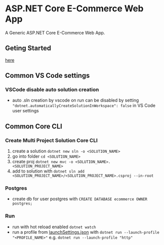 # ASP.NET Core E-Commerce Web App
A Generic ASP.NET Core E-Commerce Web App.

## Geting Started
[here](https://learn.microsoft.com/en-us/aspnet/core/getting-started/)

## Common VS Code settings
### VSCode disable auto solution creation
* auto .sln creation by vscode on run can be disabled by setting `"dotnet.automaticallyCreateSolutionInWorkspace": false` in VS Code user settings

## Common Core CLI
### Create Multi Project Solution Core CLI
1. create a solution `dotnet new sln -o <SOLUTION_NAME>`
2. go into folder `cd <SOLUTION_NAME>`
3. create proj `dotnet new mvc -o <SOLUTION_NAME>.<SOLUTION_PROJECT_NAME>`
4. add to solution with `dotnet sln add <SOLUTION_PROJECT_NAME>/<SOLUTION_PROJECT_NAME>.csproj --in-root`

### Postgres
* create db for user postgres with `CREATE DATABASE ecommerce OWNER postgres;`

### Run
* run with hot reload enabled `dotnet watch`
* run a profile from [launchSettings.json](ECommerce/ECommerce.WebApp/Properties/launchSettings.json) with `dotnet run --launch-profile "<PROFILE_NAME>"` e.g. `dotnet run --launch-profile "http"`